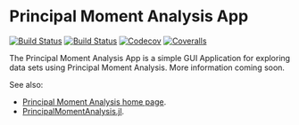 # Principal Moment Analysis App

[![Build Status](https://travis-ci.com/PrincipalMomentAnalysis/PrincipalMomentAnalysisApp.jl.svg?branch=master)](https://travis-ci.com/PrincipalMomentAnalysis/PrincipalMomentAnalysisApp.jl)
[![Build Status](https://ci.appveyor.com/api/projects/status/github/PrincipalMomentAnalysis/PrincipalMomentAnalysisApp.jl?svg=true)](https://ci.appveyor.com/project/PrincipalMomentAnalysis/PrincipalMomentAnalysisApp-jl)
[![Codecov](https://codecov.io/gh/PrincipalMomentAnalysis/PrincipalMomentAnalysisApp.jl/branch/master/graph/badge.svg)](https://codecov.io/gh/PrincipalMomentAnalysis/PrincipalMomentAnalysisApp.jl)
[![Coveralls](https://coveralls.io/repos/github/PrincipalMomentAnalysis/PrincipalMomentAnalysisApp.jl/badge.svg?branch=master)](https://coveralls.io/github/PrincipalMomentAnalysis/PrincipalMomentAnalysisApp.jl?branch=master)

The Principal Moment Analysis App is a simple GUI Application for exploring data sets using Principal Moment Analysis.
More information coming soon.

See also:

* [Principal Moment Analysis home page](https://principalmomentanalysis.github.io/).
* [PrincipalMomentAnalysis.jl](https://principalmomentanalysis.github.io/PrincipalMomentAnalysis).
